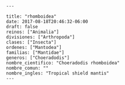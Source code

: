 
      ---

      title: "rhomboidea"
      date: 2017-08-18T20:46:32-06:00
      draft: false
      reinos: ["Animalia"]
      divisiones: ["Arthropoda"]
      clases: ["Insecta"]
      ordenes: ["Mantodea"]
      familias: ["Mantidae"]
      generos: ["Choeradodis"]
      nombre_cientifico: "Choeradodis rhomboidea"
      nombre_comun: ""
      nombre_ingles: "Tropical shield mantis"
      ---

      